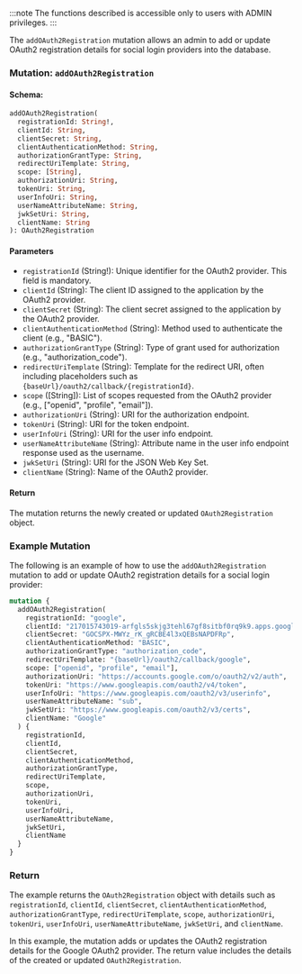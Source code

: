 :::note
The functions described is accessible only to users with ADMIN privileges.
:::

The `addOAuth2Registration` mutation allows an admin to add or update OAuth2 registration details for social login providers into the database.

### Mutation: `addOAuth2Registration`

#### Schema:
```graphql
addOAuth2Registration(
  registrationId: String!,
  clientId: String,
  clientSecret: String,
  clientAuthenticationMethod: String,
  authorizationGrantType: String,
  redirectUriTemplate: String,
  scope: [String],
  authorizationUri: String,
  tokenUri: String,
  userInfoUri: String,
  userNameAttributeName: String,
  jwkSetUri: String,
  clientName: String
): OAuth2Registration
```

#### Parameters

- `registrationId` (String!): Unique identifier for the OAuth2 provider. This field is mandatory.
- `clientId` (String): The client ID assigned to the application by the OAuth2 provider.
- `clientSecret` (String): The client secret assigned to the application by the OAuth2 provider.
- `clientAuthenticationMethod` (String): Method used to authenticate the client (e.g., "BASIC").
- `authorizationGrantType` (String): Type of grant used for authorization (e.g., "authorization_code").
- `redirectUriTemplate` (String): Template for the redirect URI, often including placeholders such as `{baseUrl}/oauth2/callback/{registrationId}`.
- `scope` ([String]): List of scopes requested from the OAuth2 provider (e.g., ["openid", "profile", "email"]).
- `authorizationUri` (String): URI for the authorization endpoint.
- `tokenUri` (String): URI for the token endpoint.
- `userInfoUri` (String): URI for the user info endpoint.
- `userNameAttributeName` (String): Attribute name in the user info endpoint response used as the username.
- `jwkSetUri` (String): URI for the JSON Web Key Set.
- `clientName` (String): Name of the OAuth2 provider.

#### Return

The mutation returns the newly created or updated `OAuth2Registration` object.

### Example Mutation

The following is an example of how to use the `addOAuth2Registration` mutation to add or update OAuth2 registration details for a social login provider:

```graphql
mutation {
  addOAuth2Registration(
    registrationId: "google",
    clientId: "217015743019-arfgls5skjg3tehl67gf8sitbf0rq9k9.apps.googleusercontent.com",
    clientSecret: "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",
    clientAuthenticationMethod: "BASIC",
    authorizationGrantType: "authorization_code",
    redirectUriTemplate: "{baseUrl}/oauth2/callback/google",
    scope: ["openid", "profile", "email"],
    authorizationUri: "https://accounts.google.com/o/oauth2/v2/auth",
    tokenUri: "https://www.googleapis.com/oauth2/v4/token",
    userInfoUri: "https://www.googleapis.com/oauth2/v3/userinfo",
    userNameAttributeName: "sub",
    jwkSetUri: "https://www.googleapis.com/oauth2/v3/certs",
    clientName: "Google"
  ) {
    registrationId,
    clientId,
    clientSecret,
    clientAuthenticationMethod,
    authorizationGrantType,
    redirectUriTemplate,
    scope,
    authorizationUri,
    tokenUri,
    userInfoUri,
    userNameAttributeName,
    jwkSetUri,
    clientName
  }
}
```

### Return

The example returns the `OAuth2Registration` object with details such as `registrationId`, `clientId`, `clientSecret`, `clientAuthenticationMethod`, `authorizationGrantType`, `redirectUriTemplate`, `scope`, `authorizationUri`, `tokenUri`, `userInfoUri`, `userNameAttributeName`, `jwkSetUri`, and `clientName`.

In this example, the mutation adds or updates the OAuth2 registration details for the Google OAuth2 provider. The return value includes the details of the created or updated `OAuth2Registration`.